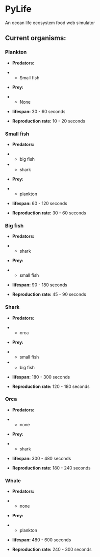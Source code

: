 # PyLife

An ocean life ecosystem food web simulator

## Current organisms:

### Plankton
 - **Predators:**
 - - Small fish

 - **Prey:**
 - - None

 - **lifespan:** 30 - 60 seconds
 - **Reproduction rate:** 10 - 20 seconds

### Small fish
 - **Predators:**
 - - big fish
 - - shark

 - **Prey:**
 - - plankton

 - **lifespan:** 60 - 120 seconds
 - **Reproduction rate:** 30 - 60 seconds

### Big fish
 - **Predators:**
 - - shark

 - **Prey:**
 - - small fish

 - **lifespan:** 90 - 180 seconds
 - **Reproduction rate:** 45 - 90 seconds

### Shark
 - **Predators:**
 - - orca

 - **Prey:**
 - - small fish
 - - big fish

 - **lifespan:** 180 - 300 seconds
 - **Reproduction rate:** 120 - 180 seconds

### Orca
 - **Predators:**
 - - none

 - **Prey:**
 - - shark

 - **lifespan:** 300 - 480 seconds  
 - **Reproduction rate:** 180 - 240 seconds

 ### Whale
 - **Predators:**
 - - none

 - **Prey:**
 - - plankton

 - **lifespan:** 480 - 600 seconds
 - **Reproduction rate:** 240 - 300 seconds

